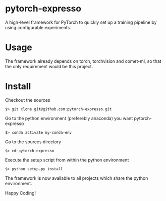 # pytorch-expresso

A high-level framework for PyTorch to quickly set up a training pipeline by using configurable experiments.

# Usage

The framework already depends on torch, torchvision and comet-ml, so that the only requirement would be this project.

# Install

Checkout the sources 

`$> git clone git@github.com:pytorch-expresso.git`

Go to the python environment (preferebly anaconda) you want pytorch-expresso  

`$> conda activate my-conda-env`

Go to the sources directory

`$> cd pytorch-expresso`

Execute the setup script from within the python environment

`$> python setup.py install`

The framework is now available to all projects which share the python environment.

Happy Coding!